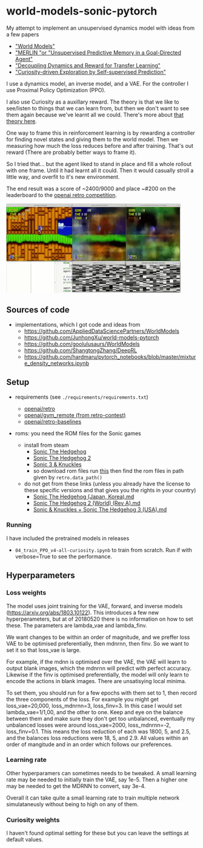 # world-models-sonic-pytorch

My attempt to implement an unsupervised dynamics model with ideas from a few papers
- ["World Models"](https://arxiv.org/abs/1803.10122)
- ["MERLIN "or "Unsupervised Predictive Memory in a Goal-Directed Agent"](https://arxiv.org/abs/1803.10760 )
- ["Decoupling Dynamics and Reward for Transfer Learning"](https://arxiv.org/abs/1804.10689)
- ["Curiosity-driven Exploration by Self-supervised Prediction"](https://arxiv.org/abs/1705.05363)

I use a dynamics model, an inverse model, and a VAE. For the controller I use Proximal Policy Optimization (PPO).

I also use Curiosity as a auxillary reward. The theory is that we like to see/listen to things that we can learn from, but then we don't want to see them again because we've learnt all we could. There's more about [that theory here](http://people.idsia.ch/~juergen/creativity.html).

One way to frame this in reinforcement learning is by rewarding a controller for finding novel states and giving them to the world model. Then we measuring how much the loss reduces before and after training. That's out reward (There are probably better ways to frame it).

So I tried that... but the agent liked to stand in place and fill a whole rollout with one frame. Until it had learnt all it could. Then it would casually stroll a little way, and overfit to it's new environment.

The end result was a score of ~2400/9000 and place ~#200 on the leaderboard to the [openai retro competition](https://contest.openai.com/).

![](docs/img/visualization.gif)

## Sources of code

- implementations, which I got code and ideas from
    - https://github.com/AppliedDataSciencePartners/WorldModels
    - https://github.com/JunhongXu/world-models-pytorch
    - https://github.com/goolulusaurs/WorldModels
    - https://github.com/ShangtongZhang/DeepRL
    - https://github.com/hardmaru/pytorch_notebooks/blob/master/mixture_density_networks.ipynb


## Setup

- requirements (see `./requirements/requirements.txt`)
    - [openai/retro](https://github.com/openai/retro)
    - [openai/gym_remote (from retro-contest)](https://github.com/openai/retro-contest)
    - [openai/retro-baselines](https://github.com/openai/retro-baselines/blob/master/agents/ppo2.docker)

- roms: you need the ROM files for the Sonic games
    - install from steam
        - [Sonic The Hedgehog](http://store.steampowered.com/app/71113/Sonic_The_Hedgehog/)
        - [Sonic The Hedgehog 2](http://store.steampowered.com/app/71163/Sonic_The_Hedgehog_2/)
        - [Sonic 3 & Knuckles](http://store.steampowered.com/app/71162/Sonic_3__Knuckles/)
        - so download rom files run [this](https://github.com/openai/retro/blob/master/retro/scripts/import_sega_classics.py) then find the rom files in path given by `retro.data_path()`
    - do not get from these links (unless you already have the license to these specific versions and that gives you the rights in your country)
        - [Sonic The Hedgehog (Japan, Korea).md](http://www.completeroms.com/dl/sega-genesis/sonic-the-hedgehog-japan-korea/151020)
        - [Sonic The Hedgehog 2 (World) (Rev A).md](http://www.completeroms.com/dl/game-gear/sonic-the-hedgehog-2-u-/7772)
        - [Sonic & Knuckles + Sonic The Hedgehog 3 (USA).md](http://www.completeroms.com/dl/sega-genesis/sonic-and-knuckles-sonic-3-jue-/1824)

### Running

I have included the pretrained models in releases

- `04_train_PPO_v4-all-curiosity.ipynb` to train from scratch. Run if with verbose=True to see the performance.

## Hyperparameters

### Loss weights

The model uses joint training for the VAE, forward, and inverse models (https://arxiv.org/abs/1803.10122). This introduces a few new hyperperameters, but at of 20180520 there is no information on how to set these. The parameters are lambda_vae and lambda_finv.

We want changes to be within an order of magnitude, and we preffer loss VAE to be optimised preferentially, then mdnrnn, then finv. So we want to set it so that loss_vae is large.

For example, if the mdnn is optimised over the VAE, the VAE will learn to output blank images, which the mdnrnn will predict with perfect accuracy. Likewise if the finv is optimised preferentially, the model will only learn to encode the actions in blank images. There are unsatisying local minima.

To set them, you should run for a few epochs with them set to 1, then record the three components of the loss. For example you might get loss_vae=20,000, loss_mdnrnn=3, loss_finv=3. In this case I would set lambda_vae=1/1,00, and the other to one. Keep and eye on the balance between them and make sure they don't get too unbalanced, eventually my unbalanced losses were around loss_vae=2000, loss_mdnrnn=-2, loss_finv=0.1. This means the loss reduction of each was 1800, 5, and 2.5, and the balances loss reductions were 18, 5, and 2.9. All values within an order of mangitude and in an order which follows our preferences.

### Learning rate

Other hyperparamers can sometimes needs to be tweaked. A small learning rate may be needed to initially train the VAE, say 1e-5. Then a higher one may be needed to get the MDRNN to convert, say 3e-4.

Overall it can take quite a small learning rate to train multiple network simulataneusly without being to high on any of them.

### Curiosity weights

I haven't found optimal setting for these but you can leave the settings at default values.
